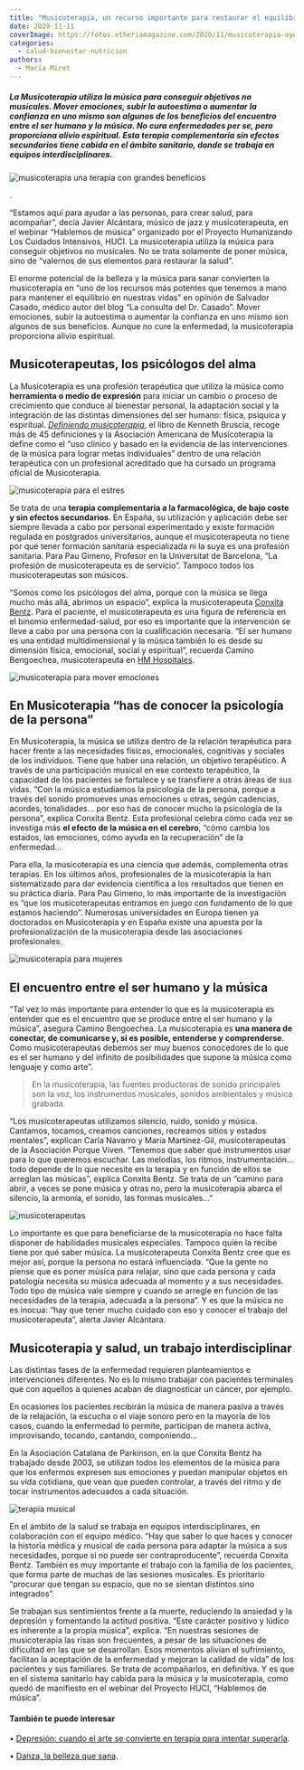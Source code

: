 ```yaml
---
title: "Musicoterapia, un recurso importante para restaurar el equilibrio y la salud"
date: 2020-11-11
coverImage: https://fotos.etheriamagazine.com/2020/11/musicoterapia-ayuda-autoestima.jpg
categories: 
  - salud-bienestar-nutricion
authors: 
  - Maria Miret
---
```


##### La Musicoterapia utiliza la música para conseguir objetivos no musicales. Mover emociones, subir la autoestima o aumentar la confianza en uno mismo son algunos de los beneficios del encuentro entre el ser humano y la música. No cura enfermedades _per se_, pero proporciona alivio espiritual. Esta terapia complementaria sin efectos secundarios tiene cabida en el ámbito sanitario, donde se trabaja en equipos interdisciplinares.

![musicoterapia una terapia con grandes beneficios](https://fotos.etheriamagazine.com/2020/11/musicoterapia-salud.jpg "Musicoterapia, una terapia con múltiples beneficios. © James Park")

. 

“Estamos aquí para ayudar a las personas, para crear salud, para acompañar”, decía 
Javier Alcántara, músico de jazz y musicoterapeuta, en el webinar “Hablemos de música” 
organizado por el Proyecto Humanizando Los Cuidados Intensivos, HUCI. La musicoterapia 
utiliza la música para conseguir objetivos no musicales. No se trata solamente de poner 
música, sino de “valernos de sus elementos para restaurar la salud”. 

El enorme potencial de la belleza y la música para sanar convierten la musicoterapia en 
“uno de los recursos más potentes que tenemos a mano para mantener el equilibrio en 
nuestras vidas” en opinión de Salvador Casado, médico autor del blog “La consulta del 
Dr. Casado”. Mover emociones, subir la autoestima o aumentar la confianza en uno mismo 
son algunos de sus beneficios. Aunque no cure la enfermedad, la musicoterapia 
proporciona alivio espiritual. 

## Musicoterapeutas, los psicólogos del alma

La Musicoterapia es una profesión terapéutica que utiliza la música como **herramienta o 
medio de expresión** para iniciar un cambio o proceso de crecimiento que conduce al 
bienestar personal, la adaptación social y la integración de las distintas dimensiones 
del ser humano: física, psíquica y espiritual. _[Definiendo 
musicoterapia](https://amzn.to/34YozpE)_, el libro de Kenneth Bruscia, recoge más de 45 
definiciones y la Asociación Americana de Musicoterapia la define como el “uso clínico y 
basado en la evidencia de las intervenciones de la música para lograr metas 
individuales” dentro de una relación terapéutica con un profesional acreditado que ha 
cursado un programa oficial de Musicoterapia. 

![musicoterapia para el estres](https://fotos.etheriamagazine.com/2020/11/terapia-musical.jpg "Una terapia sin efectos secundarios negativos. © Alp Ancel")

Se trata de una **terapia complementaria a la farmacológica, de bajo coste y sin efectos 
secundarios**. En España, su utilización y aplicación debe ser siempre llevada a cabo 
por personal experimentado y existe formación regulada en postgrados universitarios, 
aunque el musicoterapeuta no tiene por qué tener formación sanitaria especializada ni la 
suya es una profesión sanitaria. Para Pau Gimeno, Profesor en la Universitat de 
Barcelona, “La profesión de musicoterapeuta es de servicio”. Tampoco todos los 
musicoterapeutas son músicos. 

“Somos como los psicólogos del alma, porque con la música se llega mucho más allá, 
abrimos un espacio”, explica la musicoterapeuta [Conxita 
Bentz](http://www.conxitabentz.com/). Para el paciente, el musicoterapeuta es una figura 
de referencia en el binomio enfermedad-salud, por eso es importante que la intervención 
se lleve a cabo por una persona con la cualificación necesaria. “El ser humano es una 
entidad multidimensional y la música también lo es desde su dimensión física, emocional, 
social y espiritual”, recuerda Camino Bengoechea, musicoterapeuta en [HM 
Hospitales](https://www.hmhospitales.com/). 

![musicoterapia para mover emociones](https://fotos.etheriamagazine.com/2020/11/musica-para-curar.jpg "A través del sonido se mueven las emociones. @ Josephine Bevan")

## En Musicoterapia “has de conocer la psicología de la persona”

En Musicoterapia, la música se utiliza dentro de la relación terapéutica para hacer 
frente a las necesidades físicas, emocionales, cognitivas y sociales de los individuos. 
Tiene que haber una relación, un objetivo terapéutico. A través de una participación 
musical en ese contexto terapéutico, la capacidad de los pacientes se fortalece y se 
transfiere a otras áreas de sus vidas. “Con la música estudiamos la psicología de la 
persona, porque a través del sonido promueves unas emociones u otras, según cadencias, 
acordes, tonalidades… por eso has de conocer mucho la psicología de la persona”, explica 
Conxita Bentz. Esta profesional celebra cómo cada vez se investiga más **el efecto de la 
música en el cerebro**, “cómo cambia los estados, las emociones, cómo ayuda en la 
recuperación” de la enfermedad... 

Para ella, la musicoterapia es una ciencia que además, complementa otras terapias. En 
los últimos años, profesionales de la musicoterapia la han sistematizado para dar 
evidencia científica a los resultados que tienen en su práctica diaria. Para Pau Gimeno, 
lo más importante de la investigación es “que los musicoterapeutas entramos en juego con 
fundamento de lo que estamos haciendo”. Numerosas universidades en Europa tienen ya 
doctorados en Musicoterapia y en España existe una apuesta por la profesionalización de 
la musicoterapia desde las asociaciones profesionales. 

![musicoterapia para mujeres](https://fotos.etheriamagazine.com/2020/11/musicoterapia-ayuda-autoestima.jpg "La musicoterapia complementa otras terapias. © Vidar Nordii Mathisen")

## El encuentro entre el ser humano y la música

“Tal vez lo más importante para entender lo que es la musicoterapia es entender que es 
el encuentro que se produce entre el ser humano y la música”, asegura Camino Bengoechea. 
La musicoterapia es **una manera de conectar, de comunicarse y, si es posible, 
entenderse y comprenderse**. Como musicoterapeutas debemos ser muy buenos conocedores de 
lo que es el ser humano y del infinito de posibilidades que supone la música como 
lenguaje y como arte”. 

> En la musicoterapia, las fuentes productoras de sonido principales son la voz, los 
> instrumentos musicales, sonidos ambientales y música grabada. 

“Los musicoterapeutas utilizamos silencio, ruido, sonido y música. Cantamos, tocamos, 
creamos canciones, recreamos sitios y estados mentales”, explican Carla Navarro y María 
Martínez-Gil, musicoterapeutas de la Asociación Porque Viven. “Tenemos que saber qué 
instrumentos usar para lo que queremos escuchar. Las melodías, los ritmos, 
instrumentación… todo depende de lo que necesite en la terapia y en función de ellos se 
arreglan las músicas”, explica Conxita Bentz. Se trata de un “camino para abrir, a veces 
se pone música y otras no, pero la musicoterapia abarca el silencio, la armonía, el 
sonido, las formas musicales…” 

![musicoterapeutas](https://fotos.etheriamagazine.com/2020/11/musica-piano-terapia.jpg "Para beneficiarse de la musicoterapia no hace falta disponer de grandes habilidades musicales. © Rukma Pratista")

Lo importante es que para beneficiarse de la musicoterapia no hace falta disponer de 
habilidades musicales especiales. Tampoco quien la recibe tiene por qué saber música. La 
musicoterapeuta Conxita Bentz cree que es mejor así, porque la persona no estará 
influenciada. “Que la gente no piense que es poner música para relajar, sino que cada 
persona y cada patología necesita su música adecuada al momento y a sus necesidades. 
Todo tipo de música vale siempre y cuando se arregle en función de las necesidades de la 
terapia, adecuada a la persona”. Y es que la música no es inocua: “hay que tener mucho 
cuidado con eso y conocer el trabajo del musicoterapeuta”, alerta Javier Alcántara. 

## Musicoterapia y salud, un trabajo interdisciplinar

Las distintas fases de la enfermedad requieren planteamientos e intervenciones 
diferentes. No es lo mismo trabajar con pacientes terminales que con aquellos a quienes 
acaban de diagnosticar un cáncer, por ejemplo. 

En ocasiones los pacientes recibirán la música de manera pasiva a través de la 
relajación, la escucha o el viaje sonoro pero en la mayoría de los casos, cuando la 
enfermedad lo permite, participan de manera activa, improvisando, tocando, cantando, 
componiendo… 

En la Asociación Catalana de Parkinson, en la que Conxita Bentz ha trabajado desde 2003, 
se utilizan todos los elementos de la música para que los enfermos expresen sus 
emociones y puedan manipular objetos en su vida cotidiana, que vean que pueden 
controlar, a través del ritmo y de tocar instrumentos adecuados a cada situación. 

![terapia musical](https://fotos.etheriamagazine.com/2020/11/terapia-escuchar-musica.jpg "Escuchar música también forma parte de la terapia. © Engin Akyurt")

En el ámbito de la salud se trabaja en equipos interdisciplinares, en colaboración con 
el equipo médico. “Hay que saber lo que haces y conocer la historia médica y musical de 
cada persona para adaptar la música a sus necesidades, porque si no puede ser 
contraproducente”, recuerda Conxita Bentz. También es muy importante el trabajo con la 
familia de los pacientes, que forma parte de muchas de las sesiones musicales. Es 
prioritario “procurar que tengan su espacio, que no se sientan distintos sino 
integrados”. 

Se trabajan sus sentimientos frente a la muerte, reduciendo la ansiedad y la depresión y 
fomentando la actitud positiva. “Este carácter positivo y lúdico es inherente a la 
propia música”, explica. “En nuestras sesiones de musicoterapia las risas son 
frecuentes, a pesar de las situaciones de dificultad en las que se desarrollan. Esos 
momentos alivian el sufrimiento, facilitan la aceptación de la enfermedad y mejoran la 
calidad de vida” de los pacientes y sus familiares. Se trata de acompañarlos, en 
definitiva. Y es que en el sistema sanitario hay cabida para la música y la 
musicoterapia, como quedó de manifiesto en el webinar del Proyecto HUCI, “Hablemos de 
música”. 

#### También te puede interesar

• [Depresión: cuando el arte se convierte en terapia para intentar 
superarla](https://etheriamagazine.com/2020/11/04/terapias-para-combatir-la-depresion-con-arte/). 

• [Danza, la belleza que 
sana](https://etheriamagazine.com/2020/10/21/danza-terapia-salud/).
